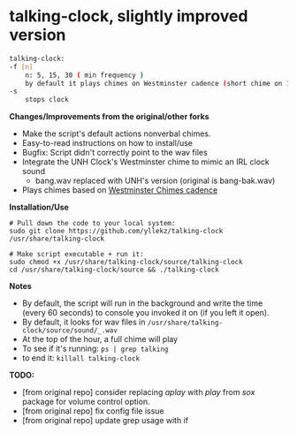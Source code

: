 # talking-clock, slightly improved version

```bash
talking-clock:
-f [n]
    n: 5, 15, 30 ( min frequency )
    by default it plays chimes on Westminster cadence (short chime on 15/30/45 minutes past the hour) and will play a clock bell striking sound x times based on the hour.
-s
    stops clock
```

**Changes/Improvements from the original/other forks**
* Make the script's default actions nonverbal chimes.
* Easy-to-read instructions on how to install/use
* Bugfix: Script didn't correctly point to the wav files
* Integrate the UNH Clock's Westminster chime to mimic an IRL clock sound
    * bang.wav replaced with UNH's version (original is bang-bak.wav)
* Plays chimes based on [Westminster Chimes cadence](https://en.wikipedia.org/wiki/Westminster_Quarters)

**Installation/Use**
```
# Pull down the code to your local system:
sudo git clone https://github.com/yllekz/talking-clock /usr/share/talking-clock

# Make script executable + run it:
sudo chmod +x /usr/share/talking-clock/source/talking-clock
cd /usr/share/talking-clock/source && ./talking-clock
```

**Notes**
* By default, the script will run in the background and write the time (every 60 seconds) to console you invoked it on (if you left it open).
* By default, it looks for wav files in `/usr/share/talking-clock/source/sound/_.wav`
* At the top of the hour, a full chime will play
* To see if it's running: `ps | grep talking`
* to end it: ``killall talking-clock``

**TODO:**
* [from original repo] consider replacing *aplay* with *play* from *sox* package for volume control option.
* [from original repo] fix config file issue
* [from original repo] update grep usage with if
